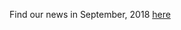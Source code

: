 Find our news in September, 2018 [here](https://drive.google.com/open?id=1Lz4bI53Hx74lQG-QyoWuBUlg4ALXOrXo)
